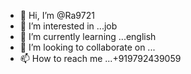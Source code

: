 - 👋 Hi, I’m @Ra9721
- 👀 I’m interested in ...job
- 🌱 I’m currently learning ...english
- 💞️ I’m looking to collaborate on ...
- 📫 How to reach me ...+919792439059

<!---
Ra9721/Ra9721 is a ✨ special ✨ repository because its `README.md` (this file) appears on your GitHub profile.
You can click the Preview link to take a look at your changes.
--->
